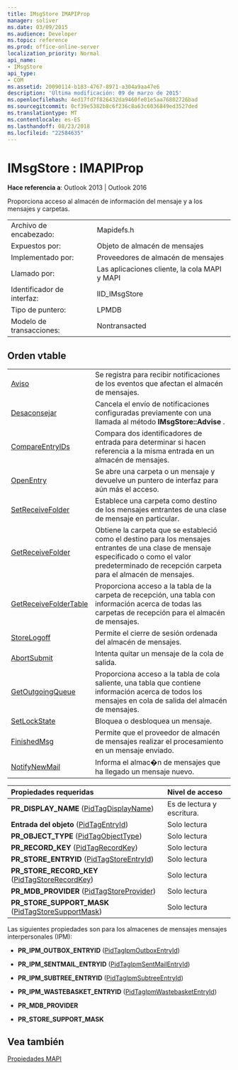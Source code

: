 ```yaml
---
title: IMsgStore IMAPIProp
manager: soliver
ms.date: 03/09/2015
ms.audience: Developer
ms.topic: reference
ms.prod: office-online-server
localization_priority: Normal
api_name:
- IMsgStore
api_type:
- COM
ms.assetid: 20090114-b183-4767-8971-a304a9aa47e6
description: 'Última modificación: 09 de marzo de 2015'
ms.openlocfilehash: 4ed17fd7f826432da9460fe01e5aa76802726bad
ms.sourcegitcommit: 0cf39e5382b8c6f236c8a63c6036849ed3527ded
ms.translationtype: MT
ms.contentlocale: es-ES
ms.lasthandoff: 08/23/2018
ms.locfileid: "22584635"
---
```

# <a name="imsgstore--imapiprop"></a>IMsgStore : IMAPIProp

  
  
**Hace referencia a**: Outlook 2013 | Outlook 2016 
  
Proporciona acceso al almacén de información del mensaje y a los mensajes y carpetas.
  
|||
|:-----|:-----|
|Archivo de encabezado:  <br/> |Mapidefs.h  <br/> |
|Expuestos por:  <br/> |Objeto de almacén de mensajes  <br/> |
|Implementado por:  <br/> |Proveedores de almacén de mensajes  <br/> |
|Llamado por:  <br/> |Las aplicaciones cliente, la cola MAPI y MAPI  <br/> |
|Identificador de interfaz:  <br/> |IID_IMsgStore  <br/> |
|Tipo de puntero:  <br/> |LPMDB  <br/> |
|Modelo de transacciones:  <br/> |Nontransacted  <br/> |
   
## <a name="vtable-order"></a>Orden vtable

|||
|:-----|:-----|
|[Aviso](imsgstore-advise.md) <br/> |Se registra para recibir notificaciones de los eventos que afectan el almacén de mensajes.  <br/> |
|[Desaconsejar](imsgstore-unadvise.md) <br/> |Cancela el envío de notificaciones configuradas previamente con una llamada al método **IMsgStore::Advise** .  <br/> |
|[CompareEntryIDs](imsgstore-compareentryids.md) <br/> |Compara dos identificadores de entrada para determinar si hacen referencia a la misma entrada en un almacén de mensajes.  <br/> |
|[OpenEntry](imsgstore-openentry.md) <br/> |Se abre una carpeta o un mensaje y devuelve un puntero de interfaz para aún más el acceso.  <br/> |
|[SetReceiveFolder](imsgstore-setreceivefolder.md) <br/> |Establece una carpeta como destino de los mensajes entrantes de una clase de mensaje en particular.  <br/> |
|[GetReceiveFolder](imsgstore-getreceivefolder.md) <br/> |Obtiene la carpeta que se estableció como el destino para los mensajes entrantes de una clase de mensaje especificado o como el valor predeterminado de recepción carpeta para el almacén de mensajes.  <br/> |
|[GetReceiveFolderTable](imsgstore-getreceivefoldertable.md) <br/> |Proporciona acceso a la tabla de la carpeta de recepción, una tabla con información acerca de todas las carpetas de recepción para el almacén de mensajes.  <br/> |
|[StoreLogoff](imsgstore-storelogoff.md) <br/> |Permite el cierre de sesión ordenada del almacén de mensajes.  <br/> |
|[AbortSubmit](imsgstore-abortsubmit.md) <br/> |Intenta quitar un mensaje de la cola de salida.  <br/> |
|[GetOutgoingQueue](imsgstore-getoutgoingqueue.md) <br/> |Proporciona acceso a la tabla de cola saliente, una tabla que contiene información acerca de todos los mensajes en cola de salida del almacén de mensajes.  <br/> |
|[SetLockState](imsgstore-setlockstate.md) <br/> |Bloquea o desbloquea un mensaje.  <br/> |
|[FinishedMsg](imsgstore-finishedmsg.md) <br/> |Permite que el proveedor de almacén de mensajes realizar el procesamiento en un mensaje enviado.  <br/> |
|[NotifyNewMail](imsgstore-notifynewmail.md) <br/> |Informa el almac�n de mensajes que ha llegado un mensaje nuevo.  <br/> |
   
|**Propiedades requeridas**|**Nivel de acceso**|
|:-----|:-----|
|**PR_DISPLAY_NAME** ([PidTagDisplayName](pidtagdisplayname-canonical-property.md))  <br/> |Es de lectura y escritura.  <br/> |
|**Entrada del objeto** ([PidTagEntryId](pidtagentryid-canonical-property.md))  <br/> |Solo lectura  <br/> |
|**PR_OBJECT_TYPE** ([PidTagObjectType](pidtagobjecttype-canonical-property.md))  <br/> |Solo lectura  <br/> |
|**PR_RECORD_KEY** ([PidTagRecordKey](pidtagrecordkey-canonical-property.md))  <br/> |Solo lectura  <br/> |
|**PR_STORE_ENTRYID** ([PidTagStoreEntryId](pidtagstoreentryid-canonical-property.md))  <br/> |Solo lectura  <br/> |
|**PR_STORE_RECORD_KEY** ([PidTagStoreRecordKey](pidtagstorerecordkey-canonical-property.md))  <br/> |Solo lectura  <br/> |
|**PR_MDB_PROVIDER** ([PidTagStoreProvider](pidtagstoreprovider-canonical-property.md))  <br/> |Solo lectura  <br/> |
|**PR_STORE_SUPPORT_MASK** ([PidTagStoreSupportMask](pidtagstoresupportmask-canonical-property.md))  <br/> |Solo lectura  <br/> |
   
Las siguientes propiedades son para los almacenes de mensajes mensajes interpersonales (IPM):
  
- **PR_IPM_OUTBOX_ENTRYID** ([PidTagIpmOutboxEntryId](pidtagipmoutboxentryid-canonical-property.md))
    
- **PR_IPM_SENTMAIL_ENTRYID** ([PidTagIpmSentMailEntryId](pidtagipmsentmailentryid-canonical-property.md))
    
- **PR_IPM_SUBTREE_ENTRYID** ([PidTagIpmSubtreeEntryId](pidtagipmsubtreeentryid-canonical-property.md))
    
- **PR_IPM_WASTEBASKET_ENTRYID** ([PidTagIpmWastebasketEntryId](pidtagipmwastebasketentryid-canonical-property.md))
    
- **PR_MDB_PROVIDER**
    
- **PR_STORE_SUPPORT_MASK**
    
## <a name="see-also"></a>Vea también



[Propiedades MAPI](mapi-properties.md)

